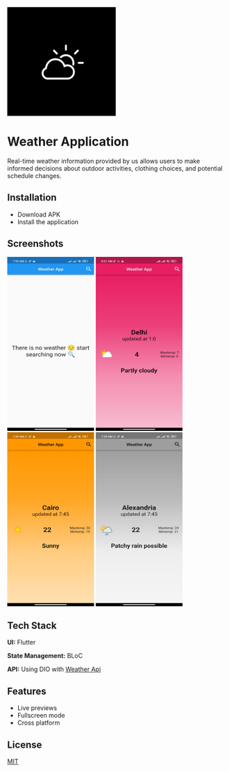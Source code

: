 <img alt="Logo" height="250" src="assets/images/icon.jpg" width="250"/>


# Weather Application

Real-time weather information provided by us allows users to make informed decisions about outdoor activities, clothing choices, and potential schedule changes.


## Installation

* Download APK
* Install the application

## Screenshots

<img alt="App Screenshot" height="400" src="assets/example_two.jpg" width="200"/>
<img alt="App Screenshot" height="400" src="assets/example_one.jpg" width="200"/>
<img alt="App Screenshot" height="400" src="assets/example_three.jpg" width="200"/>
<img alt="App Screenshot" height="400" src="assets/example_four.jpg" width="200"/>


## Tech Stack

**UI:** Flutter

**State Management:** BLoC

**API:** Using DIO with [Weather Api](https://www.weatherapi.com/)



## Features

- Live previews
- Fullscreen mode
- Cross platform


## License

[MIT](https://choosealicense.com/licenses/mit/)

